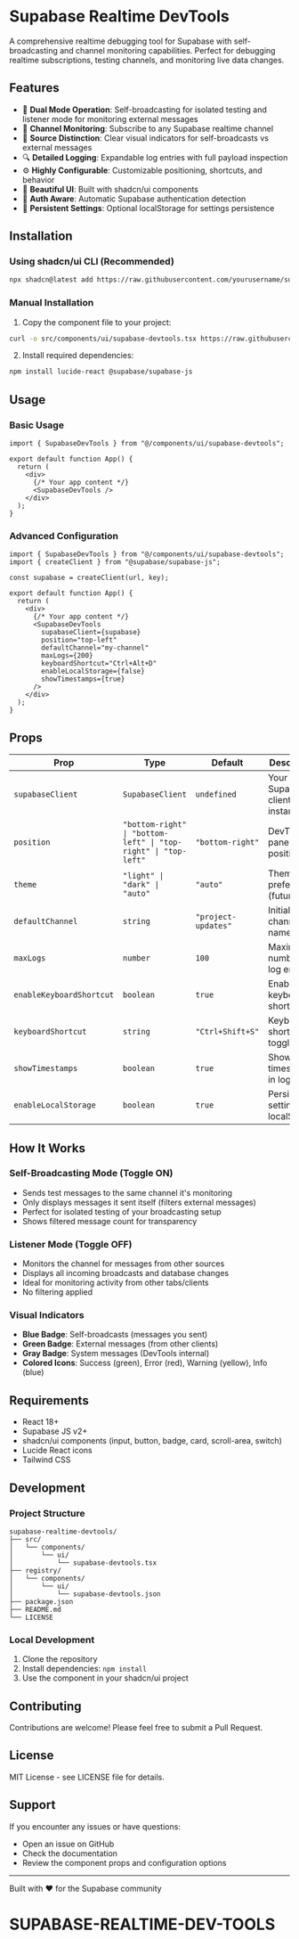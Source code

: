 # Supabase Realtime DevTools

A comprehensive realtime debugging tool for Supabase with self-broadcasting and channel monitoring capabilities. Perfect for debugging realtime subscriptions, testing channels, and monitoring live data changes.

## Features

- 🔄 **Dual Mode Operation**: Self-broadcasting for isolated testing and listener mode for monitoring external messages
- 📡 **Channel Monitoring**: Subscribe to any Supabase realtime channel
- 🎯 **Source Distinction**: Clear visual indicators for self-broadcasts vs external messages
- 🔍 **Detailed Logging**: Expandable log entries with full payload inspection
- ⚙️ **Highly Configurable**: Customizable positioning, shortcuts, and behavior
- 🎨 **Beautiful UI**: Built with shadcn/ui components
- 🔐 **Auth Aware**: Automatic Supabase authentication detection
- 💾 **Persistent Settings**: Optional localStorage for settings persistence

## Installation

### Using shadcn/ui CLI (Recommended)

```bash
npx shadcn@latest add https://raw.githubusercontent.com/yourusername/supabase-realtime-devtools/main/registry/components/ui/supabase-devtools.json
```

### Manual Installation

1. Copy the component file to your project:

```bash
curl -o src/components/ui/supabase-devtools.tsx https://raw.githubusercontent.com/yourusername/supabase-realtime-devtools/main/src/components/ui/supabase-devtools.tsx
```

2. Install required dependencies:

```bash
npm install lucide-react @supabase/supabase-js
```

## Usage

### Basic Usage

```tsx
import { SupabaseDevTools } from "@/components/ui/supabase-devtools";

export default function App() {
  return (
    <div>
      {/* Your app content */}
      <SupabaseDevTools />
    </div>
  );
}
```

### Advanced Configuration

```tsx
import { SupabaseDevTools } from "@/components/ui/supabase-devtools";
import { createClient } from "@supabase/supabase-js";

const supabase = createClient(url, key);

export default function App() {
  return (
    <div>
      {/* Your app content */}
      <SupabaseDevTools
        supabaseClient={supabase}
        position="top-left"
        defaultChannel="my-channel"
        maxLogs={200}
        keyboardShortcut="Ctrl+Alt+D"
        enableLocalStorage={false}
        showTimestamps={true}
      />
    </div>
  );
}
```

## Props

| Prop                     | Type                                                           | Default             | Description                      |
| ------------------------ | -------------------------------------------------------------- | ------------------- | -------------------------------- |
| `supabaseClient`         | `SupabaseClient`                                               | `undefined`         | Your Supabase client instance    |
| `position`               | `"bottom-right" \| "bottom-left" \| "top-right" \| "top-left"` | `"bottom-right"`    | DevTools panel position          |
| `theme`                  | `"light" \| "dark" \| "auto"`                                  | `"auto"`            | Theme preference (future use)    |
| `defaultChannel`         | `string`                                                       | `"project-updates"` | Initial channel name             |
| `maxLogs`                | `number`                                                       | `100`               | Maximum number of log entries    |
| `enableKeyboardShortcut` | `boolean`                                                      | `true`              | Enable keyboard shortcut         |
| `keyboardShortcut`       | `string`                                                       | `"Ctrl+Shift+S"`    | Keyboard shortcut to toggle      |
| `showTimestamps`         | `boolean`                                                      | `true`              | Show timestamps in logs          |
| `enableLocalStorage`     | `boolean`                                                      | `true`              | Persist settings in localStorage |

## How It Works

### Self-Broadcasting Mode (Toggle ON)

- Sends test messages to the same channel it's monitoring
- Only displays messages it sent itself (filters external messages)
- Perfect for isolated testing of your broadcasting setup
- Shows filtered message count for transparency

### Listener Mode (Toggle OFF)

- Monitors the channel for messages from other sources
- Displays all incoming broadcasts and database changes
- Ideal for monitoring activity from other tabs/clients
- No filtering applied

### Visual Indicators

- **Blue Badge**: Self-broadcasts (messages you sent)
- **Green Badge**: External messages (from other clients)
- **Gray Badge**: System messages (DevTools internal)
- **Colored Icons**: Success (green), Error (red), Warning (yellow), Info (blue)

## Requirements

- React 18+
- Supabase JS v2+
- shadcn/ui components (input, button, badge, card, scroll-area, switch)
- Lucide React icons
- Tailwind CSS

## Development

### Project Structure

```
supabase-realtime-devtools/
├── src/
│   └── components/
│       └── ui/
│           └── supabase-devtools.tsx
├── registry/
│   └── components/
│       └── ui/
│           └── supabase-devtools.json
├── package.json
├── README.md
└── LICENSE
```

### Local Development

1. Clone the repository
2. Install dependencies: `npm install`
3. Use the component in your shadcn/ui project

## Contributing

Contributions are welcome! Please feel free to submit a Pull Request.

## License

MIT License - see LICENSE file for details.

## Support

If you encounter any issues or have questions:

- Open an issue on GitHub
- Check the documentation
- Review the component props and configuration options

---

Built with ❤️ for the Supabase community
# SUPABASE-REALTIME-DEV-TOOLS
